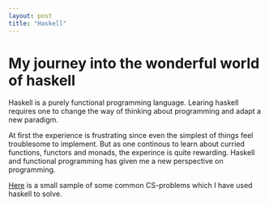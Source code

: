 ```yaml
---
layout: post
title: "Haskell"
---
```


# My journey into the wonderful world of haskell

Haskell is a purely functional programming language. Learing haskell requires one to change the way of thinking about programming and adapt a new paradigm.

At first the experience is frustrating since even the simplest of things feel troublesome to implement. But as one continous to learn about curried functions, functors and monads, the experince is quite rewarding. Haskell and functional programming has given me a new perspective on programming.

[Here](https://github.com/Dojde/haskell-algorithms.git) is a small sample of some common CS-problems which I have used haskell to solve.

